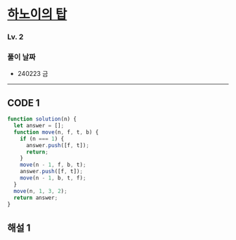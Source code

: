 # [하노이의 탑](https://school.programmers.co.kr/learn/courses/30/lessons/12946)

### Lv. 2

### 풀이 날짜

- 240223 금

---

## CODE 1

```javascript
function solution(n) {
  let answer = [];
  function move(n, f, t, b) {
    if (n === 1) {
      answer.push([f, t]);
      return;
    }
    move(n - 1, f, b, t);
    answer.push([f, t]);
    move(n - 1, b, t, f);
  }
  move(n, 1, 3, 2);
  return answer;
}
```

## 해설 1
